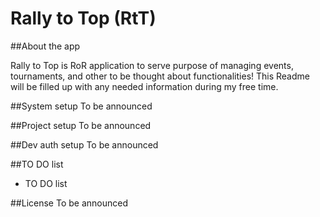 Rally to Top (RtT)
======

##About the app

Rally to Top is RoR application to serve purpose of managing events, tournaments,
and other to be thought about functionalities! This Readme will be filled up
with any needed information during my free time.

##System setup
To be announced

##Project setup
To be announced

##Dev auth setup
To be announced

##TO DO list
* TO DO list

##License
To be announced
